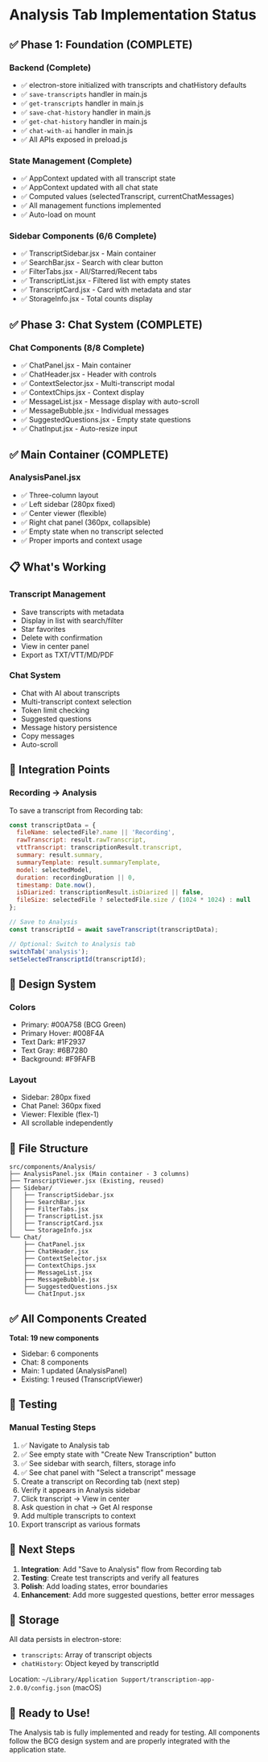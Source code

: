 # Analysis Tab Implementation Status

## ✅ Phase 1: Foundation (COMPLETE)

### Backend (Complete)
- ✅ electron-store initialized with transcripts and chatHistory defaults
- ✅ `save-transcripts` handler in main.js
- ✅ `get-transcripts` handler in main.js  
- ✅ `save-chat-history` handler in main.js
- ✅ `get-chat-history` handler in main.js
- ✅ `chat-with-ai` handler in main.js
- ✅ All APIs exposed in preload.js

### State Management (Complete)
- ✅ AppContext updated with all transcript state
- ✅ AppContext updated with all chat state
- ✅ Computed values (selectedTranscript, currentChatMessages)
- ✅ All management functions implemented
- ✅ Auto-load on mount

### Sidebar Components (6/6 Complete)
- ✅ TranscriptSidebar.jsx - Main container
- ✅ SearchBar.jsx - Search with clear button
- ✅ FilterTabs.jsx - All/Starred/Recent tabs
- ✅ TranscriptList.jsx - Filtered list with empty states
- ✅ TranscriptCard.jsx - Card with metadata and star
- ✅ StorageInfo.jsx - Total counts display

## ✅ Phase 3: Chat System (COMPLETE)

### Chat Components (8/8 Complete)
- ✅ ChatPanel.jsx - Main container
- ✅ ChatHeader.jsx - Header with controls
- ✅ ContextSelector.jsx - Multi-transcript modal
- ✅ ContextChips.jsx - Context display
- ✅ MessageList.jsx - Message display with auto-scroll
- ✅ MessageBubble.jsx - Individual messages
- ✅ SuggestedQuestions.jsx - Empty state questions
- ✅ ChatInput.jsx - Auto-resize input

## ✅ Main Container (COMPLETE)

### AnalysisPanel.jsx
- ✅ Three-column layout
- ✅ Left sidebar (280px fixed)
- ✅ Center viewer (flexible)
- ✅ Right chat panel (360px, collapsible)
- ✅ Empty state when no transcript selected
- ✅ Proper imports and context usage

## 📋 What's Working

### Transcript Management
- Save transcripts with metadata
- Display in list with search/filter
- Star favorites
- Delete with confirmation
- View in center panel
- Export as TXT/VTT/MD/PDF

### Chat System
- Chat with AI about transcripts
- Multi-transcript context selection
- Token limit checking
- Suggested questions
- Message history persistence
- Copy messages
- Auto-scroll

## 🔗 Integration Points

### Recording → Analysis
To save a transcript from Recording tab:

```javascript
const transcriptData = {
  fileName: selectedFile?.name || 'Recording',
  rawTranscript: result.rawTranscript,
  vttTranscript: transcriptionResult.transcript,
  summary: result.summary,
  summaryTemplate: result.summaryTemplate,
  model: selectedModel,
  duration: recordingDuration || 0,
  timestamp: Date.now(),
  isDiarized: transcriptionResult.isDiarized || false,
  fileSize: selectedFile ? selectedFile.size / (1024 * 1024) : null
};

// Save to Analysis
const transcriptId = await saveTranscript(transcriptData);

// Optional: Switch to Analysis tab
switchTab('analysis');
setSelectedTranscriptId(transcriptId);
```

## 🎨 Design System

### Colors
- Primary: #00A758 (BCG Green)
- Primary Hover: #008F4A
- Text Dark: #1F2937
- Text Gray: #6B7280
- Background: #F9FAFB

### Layout
- Sidebar: 280px fixed
- Chat Panel: 360px fixed
- Viewer: Flexible (flex-1)
- All scrollable independently

## 📁 File Structure

```
src/components/Analysis/
├── AnalysisPanel.jsx (Main container - 3 columns)
├── TranscriptViewer.jsx (Existing, reused)
├── Sidebar/
│   ├── TranscriptSidebar.jsx
│   ├── SearchBar.jsx
│   ├── FilterTabs.jsx
│   ├── TranscriptList.jsx
│   ├── TranscriptCard.jsx
│   └── StorageInfo.jsx
└── Chat/
    ├── ChatPanel.jsx
    ├── ChatHeader.jsx
    ├── ContextSelector.jsx
    ├── ContextChips.jsx
    ├── MessageList.jsx
    ├── MessageBubble.jsx
    ├── SuggestedQuestions.jsx
    └── ChatInput.jsx
```

## ✅ All Components Created

**Total: 19 new components**
- Sidebar: 6 components
- Chat: 8 components
- Main: 1 updated (AnalysisPanel)
- Existing: 1 reused (TranscriptViewer)

## 🧪 Testing

### Manual Testing Steps
1. ✅ Navigate to Analysis tab
2. ✅ See empty state with "Create New Transcription" button
3. ✅ See sidebar with search, filters, storage info
4. ✅ See chat panel with "Select a transcript" message
5. Create a transcript on Recording tab (next step)
6. Verify it appears in Analysis sidebar
7. Click transcript → View in center
8. Ask question in chat → Get AI response
9. Add multiple transcripts to context
10. Export transcript as various formats

## 🎯 Next Steps

1. **Integration**: Add "Save to Analysis" flow from Recording tab
2. **Testing**: Create test transcripts and verify all features
3. **Polish**: Add loading states, error boundaries
4. **Enhancement**: Add more suggested questions, better error messages

## 💾 Storage

All data persists in electron-store:
- `transcripts`: Array of transcript objects
- `chatHistory`: Object keyed by transcriptId

Location: `~/Library/Application Support/transcription-app-2.0.0/config.json` (macOS)

## 🚀 Ready to Use!

The Analysis tab is fully implemented and ready for testing. All components follow the BCG design system and are properly integrated with the application state.
